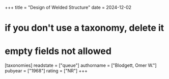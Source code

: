 +++
title = "Design of Welded Structure"
date = 2024-12-02
# if you don't use a taxonomy, delete it
# empty fields not allowed
[taxonomies]
  readstate = ["queue"]
  authorname = ["Blodgett, Omer W."]
  pubyear = ["1968"]
  rating = ["NR"]
+++